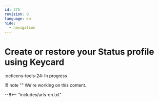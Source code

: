 ```yaml
---
id: 375
revision: 0
language: en
hide:
  - navigation
---
```


# Create or restore your Status profile using Keycard

 :octicons-tools-24: In progress

!!! note ""
     We're working on this content.

--8<-- "includes/urls-en.txt"
